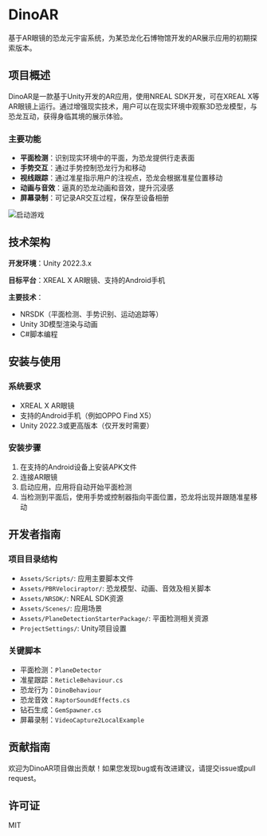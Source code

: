 # DinoAR

基于AR眼镜的恐龙元宇宙系统，为某恐龙化石博物馆开发的AR展示应用的初期探索版本。

## 项目概述

DinoAR是一款基于Unity开发的AR应用，使用NREAL SDK开发，可在XREAL X等AR眼镜上运行。通过增强现实技术，用户可以在现实环境中观察3D恐龙模型，与恐龙互动，获得身临其境的展示体验。

### 主要功能

- **平面检测**：识别现实环境中的平面，为恐龙提供行走表面
- **手势交互**：通过手势控制恐龙行为和移动
- **视线跟踪**：通过准星指示用户的注视点，恐龙会根据准星位置移动
- **动画与音效**：逼真的恐龙动画和音效，提升沉浸感
- **屏幕录制**：可记录AR交互过程，保存至设备相册

![启动游戏](/images/启动游戏.png)

## 技术架构

**开发环境**：Unity 2022.3.x

**目标平台**：XREAL X AR眼镜、支持的Android手机

**主要技术**：

-  NRSDK（平面检测、手势识别、运动追踪等）
-  Unity 3D模型渲染与动画
-  C#脚本编程

## 安装与使用

### 系统要求

- XREAL X AR眼镜
- 支持的Android手机（例如OPPO Find X5）
- Unity 2022.3或更高版本（仅开发时需要）

### 安装步骤

1. 在支持的Android设备上安装APK文件
2. 连接AR眼镜
3. 启动应用，应用将自动开始平面检测
4. 当检测到平面后，使用手势或控制器指向平面位置，恐龙将出现并跟随准星移动

## 开发者指南

### 项目目录结构

- `Assets/Scripts/`: 应用主要脚本文件
- `Assets/PBRVelociraptor/`: 恐龙模型、动画、音效及相关脚本
- `Assets/NRSDK/`: NREAL SDK资源
- `Assets/Scenes/`: 应用场景
- `Assets/PlaneDetectionStarterPackage/`: 平面检测相关资源
- `ProjectSettings/`: Unity项目设置

### 关键脚本

- 平面检测：`PlaneDetector`
- 准星跟踪：`ReticleBehaviour.cs`
- 恐龙行为：`DinoBehaviour`
- 恐龙音效：`RaptorSoundEffects.cs`
- 钻石生成：`GemSpawner.cs`
- 屏幕录制：`VideoCapture2LocalExample`

## 贡献指南

欢迎为DinoAR项目做出贡献！如果您发现bug或有改进建议，请提交issue或pull request。

## 许可证

MIT
